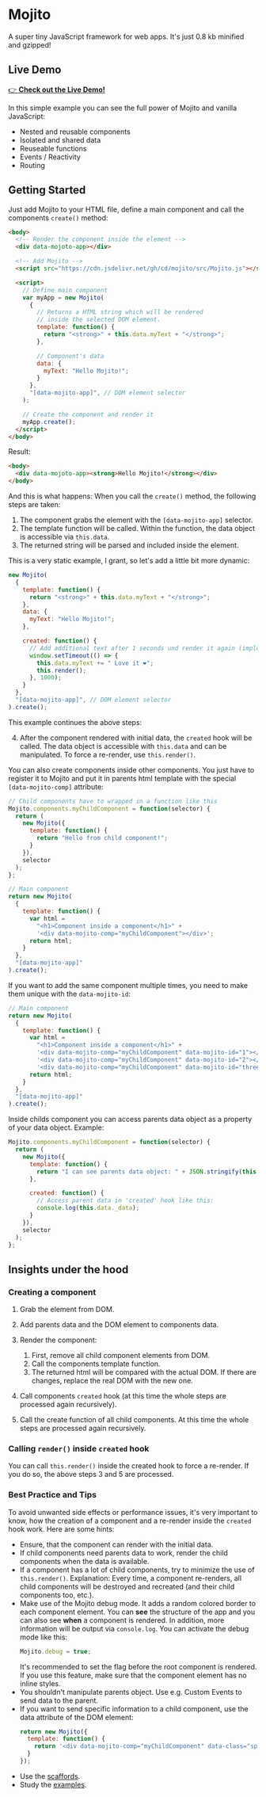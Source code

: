 # Mojito

A super tiny JavaScript framework for web apps. It's just 0.8 kb minified and gzipped!

## Live Demo

[👉 **Check out the Live Demo!**](https://cd.github.io/mojito/examples/todo-list/)

In this simple example you can see the full power of Mojito and vanilla JavaScript:

- Nested and reusable components
- Isolated and shared data
- Reuseable functions
- Events / Reactivity
- Routing

## Getting Started

Just add Mojito to your HTML file, define a main component and call the components `create()` method:

```html
<body>
  <!-- Render the component inside the element -->
  <div data-mojoto-app></div>

  <!-- Add Mojito -->
  <script src="https://cdn.jsdelivr.net/gh/cd/mojito/src/Mojito.js"></script>

  <script>
    // Define main component
    var myApp = new Mojito(
      {
        // Returns a HTML string which will be rendered
        // inside the selected DOM element.
        template: function() {
          return "<strong>" + this.data.myText + "</strong>";
        },

        // Component's data
        data: {
          myText: "Hello Mojito!";
        }
      },
      "[data-mojito-app]", // DOM element selector
    );

    // Create the component and render it
    myApp.create();
  </script>
</body>
```

Result:

```html
<body>
  <div data-mojoto-app><strong>Hello Mojito!</strong></div>
</body>
```

And this is what happens: When you call the `create()` method, the following steps are taken:

1. The component grabs the element with the `[data-mojito-app]` selector.
2. The template function will be called. Within the function, the data object is accessible via `this.data`.
3. The returned string will be parsed and included inside the element.

This is a very static example, I grant, so let's add a little bit more dynamic:

```javascript
new Mojito(
  {
    template: function() {
      return "<strong>" + this.data.myText + "</strong>";
    },
    data: {
      myText: "Hello Mojito!";
    },

    created: function() {
      // Add additional text after 1 seconds und render it again (implemented as arrow function, no IE support in this example)
      window.setTimeout(() => {
        this.data.myText += " Love it ❤️";
        this.render();
      }, 1000);
    }
  },
  "[data-mojito-app]", // DOM element selector
).create();
```

This example continues the above steps:

4. After the component rendered with initial data, the `created` hook will be called. The data object is accessible with `this.data` and can be manipulated. To force a re-render, use `this.render()`.

You can also create components inside other components. You just have to register it to Mojito and put it in parents html template with the special `[data-mojito-comp]` attribute:

```javascript
// Child components have to wrapped in a function like this
Mojito.components.myChildComponent = function(selector) {
  return (
    new Mojito({
      template: function() {
        return "Hello from child component!";
      }
    }),
    selector
  );
};

// Main component
return new Mojito(
  {
    template: function() {
      var html =
        "<h1>Component inside a component</h1>" +
        '<div data-mojito-comp="myChildComponent"></div>';
      return html;
    }
  },
  "[data-mojito-app]"
).create();
```

If you want to add the same component multiple times, you need to make them unique with the `data-mojito-id`:

```javascript
// Main component
return new Mojito(
  {
    template: function() {
      var html =
        "<h1>Component inside a component</h1>" +
        '<div data-mojito-comp="myChildComponent" data-mojito-id="1"></div>' +
        '<div data-mojito-comp="myChildComponent" data-mojito-id="2"></div>' +
        '<div data-mojito-comp="myChildComponent" data-mojito-id="three"></div>';
      return html;
    }
  },
  "[data-mojito-app]"
).create();
```

Inside childs component you can access parents data object as a property of your data object. Example:

```javascript
Mojito.components.myChildComponent = function(selector) {
  return (
    new Mojito({
      template: function() {
        return "I can see parents data object: " + JSON.stringify(this.data._data);
      },

      created: function() {
        // Access parent data in 'created' hook like this:
        console.log(this.data._data);
      }
    }),
    selector
  );
};
```

## Insights under the hood
### Creating a component

1. Grab the element from DOM.

2. Add parents data and the DOM element to components data.

3. Render the component:

   1. First, remove all child component elements from DOM.
   2. Call the components template function.
   3. The returned html will be compared with the actual DOM. If there are changes, replace the real DOM with the new one.

4. Call components `created` hook (at this time the whole steps are processed again recursively).

5. Call the create function of all child components. At this time the whole steps are processed again recursively.

### Calling `render()` inside `created` hook

You can call `this.render()` inside the created hook to force a re-render. If you do so, the above steps 3 and 5 are processed.

### Best Practice and Tips

To avoid unwanted side effects or performance issues, it's very important to know, how the creation of a component and a re-render inside the `created` hook work. Here are some hints:

- Ensure, that the component can render with the initial data.
- If child components need parents data to work, render the child components when the data is available.
- If a component has a lot of child components, try to minimize the use of `this.render()`. Explanation: Every time, a component re-renders, all child components will be destroyed and recreated (and their child components too, etc.).
- Make use of the Mojito debug mode. It adds a random colored border to each component element. You can **see** the structure of the app and you can also see **when** a component is rendered. In addition, more information will be output via `console.log`. You can activate the debug mode like this:
  ```javascript
  Mojito.debug = true;
  ```
  It's recommended to set the flag before the root component is rendered. If you use this feature, make sure that the component element has no inline styles.
- You shouldn't manipulate parents object. Use e.g. Custom Events to send data to the parent.
- If you want to send specific information to a child component, use the data attribute of the DOM element:
  ```javascript
  return new Mojito({
    template: function() {
      return '<div data-mojito-comp="myChildComponent" data-class="special"></div>';
    }
  });
  ```
- Use the [scaffords](https://github.com/cd/mojito/tree/master/scaffold).
- Study the [examples](https://github.com/cd/mojito/tree/master/examples).
